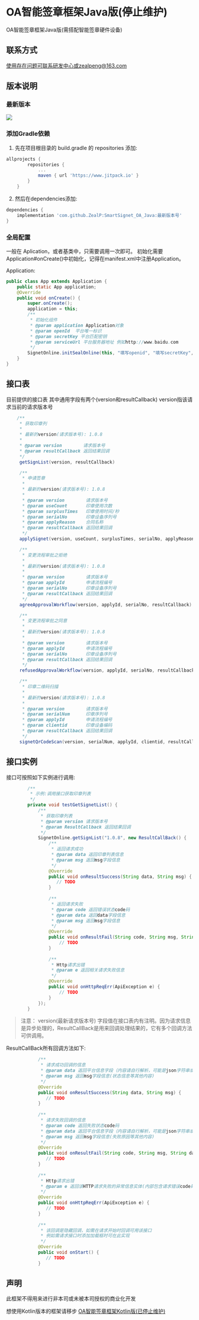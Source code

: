 # OA智能签章框架Java版(停止维护)

OA智能签章框架Java版(需搭配智能签章硬件设备)

## 联系方式

使用存在问题可联系研发中心或zealpeng@163.com

## 版本说明
### 最新版本
<!-- [![release](https://img.shields.io/badge/beta-v1.0.1-orange.svg)](https://github.com/ZealP/SmartSignet_OA_Java)-->

[![](https://www.jitpack.io/v/ZealP/SmartSignet_OA_Java.svg)](https://www.jitpack.io/#ZealP/SmartSignet_OA_Java)

<!-- ### Demo下载
[![downloads](https://img.shields.io/badge/downloads-430k-blue.svg)](https://github.com/zhou-you/RxEasyHttp/blob/master/RxEasyHttp-Demo.apk?raw=true) -->

### 添加Gradle依赖

1. 先在项目根目录的 build.gradle 的 repositories 添加:

```gradle
allprojects {
        repositories {
            ...
            maven { url 'https://www.jitpack.io' }
        }
    }
```

2. 然后在dependencies添加:

```gradle
dependencies {
    implementation 'com.github.ZealP:SmartSignet_OA_Java:最新版本号'
}
```
### 全局配置

一般在 Aplication，或者基类中，只需要调用一次即可。
初始化需要Application#onCreate()中初始化，记得在manifest.xml中注册Application。

Application:

```java
public class App extends Application {
    public static App application;
    @Override
    public void onCreate() {
        super.onCreate();
        application = this;
        /**
         * 初始化组件
         * @param application Application对象
         * @param openId  平台唯一标识
         * @param secretKey 平台匹配密钥
         * @param serviceUrl 平台服务器地址 例如http://www.baidu.com
         */
        SignetOnline.initSealOnline(this, "填写openid", "填写secretKey", "填写serviceUrl");
    }
}
```

## 接口表

目前提供的接口表
其中通用字段有两个(version和resultCallback)
version指该请求当前的请求版本号

```java
    /**
     * 获取印章列
     *
     * 最新的version(请求版本号): 1.0.8
     *
     * @param version        请求版本号
     * @param resultCallback 返回结果回调
     */
     getSignList(version, resultCallback)

     /**
      * 申请签章
      *
      * 最新的version(请求版本号): 1.0.8
      *
      * @param version        请求版本号
      * @param useCount       印章使用次数
      * @param surplusTimes   印章使用时间/秒
      * @param serialNo       印章设备序列号
      * @param applyReason    合同名称
      * @param resultCallback 返回结果回调
      */
     applySignet(version, useCount, surplusTimes, serialNo, applyReason, resultCallback)

     /**
      * 变更流程审批之拒绝
      *
      * 最新的version(请求版本号): 1.0.8
      *
      * @param version        请求版本号
      * @param applyId        申请流程编号
      * @param serialNo       印章设备序列号
      * @param resultCallback 返回结果回调
      */
     agreeApprovalWorkflow(version, applyId, serialNo, resultCallback)

     /**
      * 变更流程审批之同意
      *
      * 最新的version(请求版本号): 1.0.8
      *
      * @param version        请求版本号
      * @param applyId        申请流程编号
      * @param serialNo       印章设备序列号
      * @param resultCallback 返回结果回调
      */
     refusedApprovalWorkflow(version, applyId, serialNo, resultCallback)

     /**
      * 印章二维码扫描
      *
      * 最新的version(请求版本号): 1.0.8
      *
      * @param version        请求版本号
      * @param serialNum      印章序列号
      * @param applyId        申请流程编号
      * @param clientid       印章设备编码
      * @param resultCallback 返回结果回调
      */
     signetQrCodeScan(version, serialNum, applyId, clientid, resultCallback)
```

## 接口实例

接口可按照如下实例进行调用:

```java
        /**
         * 示例:调用接口获取印章列表
         */
        private void testGetSignetList() {
            /**
             * 获取印章列表
             * @param version 请求版本号
             * @param ResultCallback 返回结果回调
             */
            SignetOnline.getSignList("1.0.8", new ResultCallBack() {
                /**
                 * 返回请求成功
                 * @param data 返回印章列表信息
                 * @param msg 返回msg字段信息
                 */
                @Override
                public void onResultSuccess(String data, String msg) {
                   // TODO
                }
    
                /**
                 * 返回请求失败
                 * @param code 返回错误状态code码
                 * @param data 返回data字段信息
                 * @param msg 返回msg字段信息
                 */
                @Override
                public void onResultFail(String code, String msg, String data) {
                    // TODO
                }
    
                /**
                 * Http请求出错
                 * @param e 返回相关请求失败信息
                 */
                @Override
                public void onHttpReqErr(ApiException e) {
                    // TODO
                }
            });
        }
```

>注意：
version(最新请求版本号) 字段值在接口表内有注明。因为请求信息是异步处理的，ResultCallBack是用来回调处理结果的，它有多个回调方法可供调用。

ResultCallBack所有回调方法如下:

```java
            /**
             * 请求成功回调的信息
             * @param data 返回平台信息字段（内容请自行解析，可能是json字符串或其他内容）
             * @param msg 返回msg字段信息(状态信息等其他内容)
             */
            @Override
            public void onResultSuccess(String data, String msg) {
               // TODO
            }
            
            /**
             * 请求失败回调的信息
             * @param code 返回失败状态code码
             * @param data 返回平台信息字段（内容请自行解析，可能是json字符串或其他内容）
             * @param msg 返回msg字段信息(失败原因等其他内容)
             */
            @Override
            public void onResultFail(String code, String msg, String data) {
               // TODO
            }
            
            /**
             * Http请求出错
             * @param e 返回该HTTP请求失败的异常信息实体(内部包含请求错误code码、异常信息message等内容)
             */
            @Override
            public void onHttpReqErr(ApiException e) {
               // TODO
            }
            
            /**
             * 该回调是隐藏回调，如需在请求开始时回调可用该接口
             * 例如需请求接口时添加加载框时可在此实现
             */
            @Override
            public void onStart() {
               // TODO
            }
```

## 声明

此框架不得用来进行非本司或未被本司授权的商业化开发

想使用Kotlin版本的框架请移步 [OA智能签章框架Kotlin版(已停止维护)](https://github.com/ZealP/SmartSignet_OA_Kotlin)

